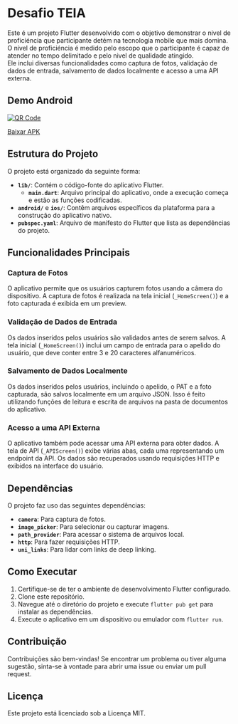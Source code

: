 Desafio TEIA    
===================

Este é um projeto Flutter desenvolvido com o objetivo demonstrar o nivel 
de proficiéncia que participante detém na tecnologia mobile que mais domina. O nivel de proficiéncia é medido pelo escopo que o participante é capaz de atender no tempo 
delimitado e pelo nivel de qualidade atingido.  
Ele inclui diversas funcionalidades como captura de fotos, validação de dados de entrada, salvamento de dados localmente e acesso a uma API externa.

Demo Android
--------------------

[![QR Code](./raw/main/DEMO/qrcode.jpg)](./blob/main/README.md)

[Baixar APK](./raw/main/DEMO/Android/Desafio-TEIA.apk)

Estrutura do Projeto
--------------------

O projeto está organizado da seguinte forma:

*   **`lib/`**: Contém o código-fonte do aplicativo Flutter.
    *   **`main.dart`**: Arquivo principal do aplicativo, onde a execução começa e estão as funções codificadas.
*   **`android/`** e **`ios/`**: Contêm arquivos específicos da plataforma para a construção do aplicativo nativo.
*   **`pubspec.yaml`**: Arquivo de manifesto do Flutter que lista as dependências do projeto.

Funcionalidades Principais
--------------------------

### Captura de Fotos

O aplicativo permite que os usuários capturem fotos usando a câmera do dispositivo. A captura de fotos é realizada na tela inicial (`_HomeScreen()`) e a foto capturada é exibida em um preview.

### Validação de Dados de Entrada

Os dados inseridos pelos usuários são validados antes de serem salvos. A tela inicial (`_HomeScreen()`) inclui um campo de entrada para o apelido do usuário, que deve conter entre 3 e 20 caracteres alfanuméricos.

### Salvamento de Dados Localmente

Os dados inseridos pelos usuários, incluindo o apelido, o PAT e a foto capturada, são salvos localmente em um arquivo JSON. Isso é feito utilizando funções de leitura e escrita de arquivos na pasta de documentos do aplicativo.

### Acesso a uma API Externa

O aplicativo também pode acessar uma API externa para obter dados. A tela de API (`_APIScreen()`) exibe várias abas, cada uma representando um endpoint da API. Os dados são recuperados usando requisições HTTP e exibidos na interface do usuário.

Dependências
------------

O projeto faz uso das seguintes dependências:

*   **`camera`**: Para captura de fotos.
*   **`image_picker`**: Para selecionar ou capturar imagens.
*   **`path_provider`**: Para acessar o sistema de arquivos local.
*   **`http`**: Para fazer requisições HTTP.
*   **`uni_links`**: Para lidar com links de deep linking.

Como Executar
-------------

1.  Certifique-se de ter o ambiente de desenvolvimento Flutter configurado.
2.  Clone este repositório.
3.  Navegue até o diretório do projeto e execute `flutter pub get` para instalar as dependências.
4.  Execute o aplicativo em um dispositivo ou emulador com `flutter run`.

Contribuição
------------

Contribuições são bem-vindas! Se encontrar um problema ou tiver alguma sugestão, sinta-se à vontade para abrir uma issue ou enviar um pull request.

Licença
-------

Este projeto está licenciado sob a Licença MIT.